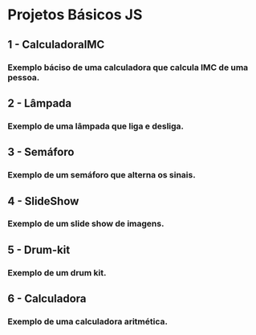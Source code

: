 # Projetos Básicos JS
## 1 - CalculadoraIMC
### Exemplo báciso de uma calculadora que calcula IMC de uma pessoa.
## 2 - Lâmpada
### Exemplo de uma lâmpada que liga e desliga.

## 3 - Semáforo
### Exemplo de um semáforo que alterna os sinais.

## 4 - SlideShow
### Exemplo de um slide show de imagens.

## 5 - Drum-kit
### Exemplo de um drum kit.

## 6 - Calculadora
### Exemplo de uma calculadora aritmética.
